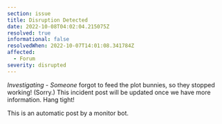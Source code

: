 ```yaml
---
section: issue
title: Disruption Detected
date: 2022-10-08T04:02:04.215075Z
resolved: true
informational: false
resolvedWhen: 2022-10-07T14:01:08.341784Z
affected:
  - Forum
severity: disrupted
---
```

*Investigating* - _Someone_ forgot to feed the plot bunnies, so they stopped working! (Sorry.) This incident post will be updated once we have more information. Hang tight!

This is an automatic post by a monitor bot.
        